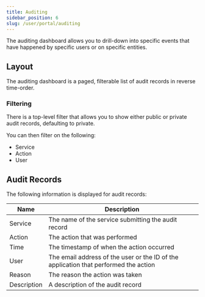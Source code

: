 ```yaml
---
title: Auditing
sidebar_position: 6
slug: /user/portal/auditing
---
```

The auditing dashboard allows you to drill-down into specific events that have happened by specific users or on specific entities.

## Layout
The auditing dashboard is a paged, filterable list of audit records in reverse time-order.

### Filtering
There is a top-level filter that allows you to show either public or private audit records, defaulting to private.

You can then filter on the following:
* Service
* Action
* User

## Audit Records
The following information is displayed for audit records:

|Name|Description|
|-|-|
|Service|The name of the service submitting the audit record|
|Action|The action that was performed|
|Time|The timestamp of when the action occurred|
|User|The email address of the user or the ID of the application that performed the action|
|Reason|The reason the action was taken|
|Description|A description of the audit record|
